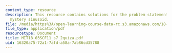 ```yaml
---
content_type: resource
description: This resource contains solutions for the problem statements related to
  mystery sinusoid.
file: /media/https%3A/open-learning-course-data-rc.s3.amazonaws.com/18-03sc-differential-equations-fall-2011/16320a7572a17afda58a7ab86cd35788_MIT18_03SCF11_s7_2quiza.pdf
file_type: application/pdf
resourcetype: Document
title: MIT18_03SCF11_s7_2quiza.pdf
uid: 16320a75-72a1-7afd-a58a-7ab86cd35788
---
```

